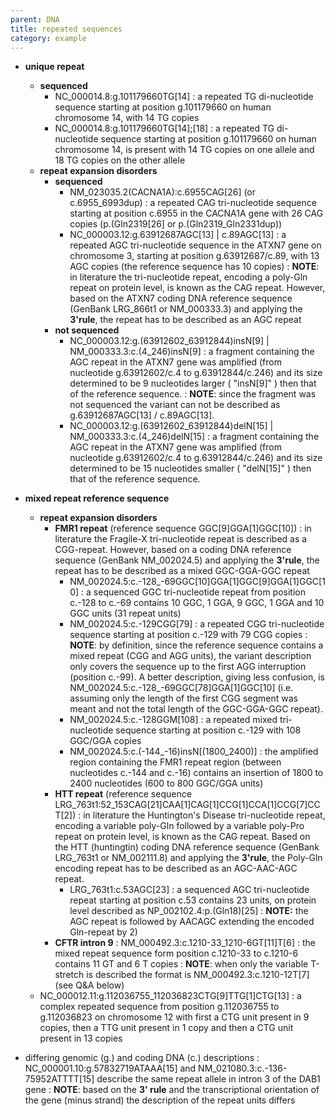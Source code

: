 ```yaml
---
parent: DNA
title: repeated sequences
category: example
---
```


*	**unique repeat**
	*	**sequenced**
		*	NC_000014.8:g.101179660TG[14]
		:	a repeated TG di-nucleotide sequence starting at position g.101179660 on human chromosome 14, with 14 TG copies
		*	NC_000014.8:g.101179660TG[14];[18]
		:	a repeated TG di-nucleotide sequence starting at position g.101179660 on human chromosome 14, is present with 14 TG copies on one allele and 18 TG copies on the other allele
	*	**repeat expansion disorders**
		*	**sequenced**
			*	NM_023035.2(CACNA1A):c.6955CAG[26]  (or c.6955_6993dup)
			:	a repeated CAG tri-nucleotide sequence starting at position c.6955 in the CACNA1A gene with 26 CAG copies (p.(Gln2319[26] or p.(Gln2319_Gln2331dup))
			*	NC_000003.12:g.63912687AGC[13] | c.89AGC[13]
			:	a repeated AGC tri-nucleotide sequence in the ATXN7 gene on chromosome 3, starting at position g.63912687/c.89, with 13 AGC copies  (the reference sequence has 10 copies)
			:	**NOTE**:	in literature the tri-nucleotide repeat, encoding a poly-Gln repeat on protein level, is known as the CAG repeat. However, based on the ATXN7 coding DNA reference sequence (GenBank LRG_866t1 or NM_000333.3) and applying the **3'rule**, the repeat has to be described as an AGC repeat
		*	**not sequenced**
			*	NC_000003.12:g.(63912602_63912844)insN[9] | NM_000333.3:c.(4_246)insN[9]
			:	a fragment containing the AGC repeat in the ATXN7 gene was amplified (from nucleotide g.63912602/c.4 to g.63912844/c.246) and its size determined to be 9 nucleotides larger ( "insN[9]" ) then that of the reference sequence.
			:	**NOTE**:	since the fragment was not sequenced the variant can not be described as g.63912687AGC[13] / c.89AGC[13].
			*	NC_000003.12:g.(63912602_63912844)delN[15] | NM_000333.3:c.(4_246)delN[15]
			:	a fragment containing the AGC repeat in the ATXN7 gene was amplified (from nucleotide g.63912602/c.4 to g.63912844/c.246) and its size determined to be 15 nucleotides smaller ( "delN[15]" ) then that of the reference sequence.
	
*	**mixed repeat reference sequence**
	*	**repeat expansion disorders**
		*	**FMR1 repeat**  (reference sequence GGC[9]GGA[1]GGC[10])
			:	in literature the Fragile-X tri-nucleotide repeat is described as a CGG-repeat. However, based on a coding DNA reference sequence (GenBank NM_002024.5) and applying the **3'rule**, the repeat has to be described as a mixed GGC-GGA-GGC repeat
			*	NM_002024.5:c.-128\_-69GGC[10]GGA[1]GGC[9]GGA[1]GGC[10]
			:	a sequenced GGC tri-nucleotide repeat from position c.-128 to c.-69 contains 10 GGC, 1 GGA, 9 GGC, 1 GGA and 10 GGC units (31 repeat units)
			*	NM_002024.5:c.-129CGG[79]
			:	a repeated CGG tri-nucleotide sequence starting at position c.-129 with 79 CGG copies
			:	**NOTE**:	by definition, since the reference sequence contains a mixed repeat (CGG and AGG units), the variant description only covers the sequence up to the first AGG interruption (position c.-99). A better description, giving less confusion, is NM_002024.5:c.-128\_-69GGC[78]GGA[1]GGC[10] (i.e. assuming only the length of the first CGG segment was meant and not the total length of the GGC-GGA-GGC repeat).
			*	NM_002024.5:c.-128GGM[108]
			:	a repeated mixed tri-nucleotide sequence starting at position c.-129 with 108 GGC/GGA copies
			*	NM_002024.5:c.(-144\_-16)insN[(1800_2400)]
			:	the amplified region containing the FMR1 repeat region (between nucleotides c.-144 and c.-16) contains an insertion of 1800 to 2400 nucleotides (600 to 800 GGC/GGA units)
		*	**HTT repeat**  (reference sequence LRG_763t1:52_153CAG[21]CAA[1]CAG[1]CCG[1]CCA[1]CCG[7]CCT[2])
			:	in literature the Huntington's Disease tri-nucleotide repeat, encoding a variable poly-Gln followed by a variable poly-Pro repeat on protein level, is known as the CAG repeat. Based on the HTT (huntingtin) coding DNA reference sequence (GenBank LRG_763t1 or NM_002111.8) and applying the **3'rule**, the Poly-Gln encoding repeat has to be described as an AGC-AAC-AGC repeat.
			*	LRG_763t1:c.53AGC[23]
			:	a sequenced AGC tri-nucleotide repeat starting at position c.53 contains 23 units, on protein level described as NP_002102.4:p.(Gln18)[25]
			:	**NOTE:** the AGC repeat is followed by AACAGC extending the encoded Gln-repeat by 2)
		*	**CFTR intron 9**
			:	NM_000492.3:c.1210-33_1210-6GT[11]T[6]
			:	the mixed repeat sequence form position c.1210-33 to c.1210-6 contains 11 GT and 6 T copies
			:	**NOTE**:	when only the variable T-stretch is described the format is NM_000492.3:c.1210-12T[7] (see Q&A below)
	*	NC_000012.11:g.112036755_112036823CTG[9]TTG[1]CTG[13]
	:	a complex repeated sequence from position g.112036755 to g.112036823 on chromosome 12 with first a CTG unit present in 9 copies, then a TTG unit present in 1 copy and then a CTG unit present in 13 copies
*	differing genomic (g.) and coding DNA (c.) descriptions
	:	NC_000001.10:g.57832719ATAAA[15] and NM_021080.3:c.-136-75952ATTTT[15] describe the same repeat allele in intron 3 of the DAB1 gene
	:	**NOTE**:	based on the **3' rule** and the transcriptional orientation of the gene (minus strand) the description of the repeat units differs
